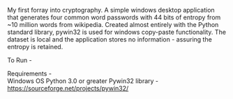 My first forray into cryptography. A simple windows desktop application that generates four common word passwords with 44 bits of entropy from ~10 million words from wikipedia. Created almost entirely with the Python standard library, pywin32 is used for windows copy-paste functionality. The dataset is local and the application stores no information - assuring the entropy is retained. 
 
 
To Run -  
 
Requirements -  
Windows OS 
Python 3.0 or greater 
Pywin32 library - https://sourceforge.net/projects/pywin32/ 
